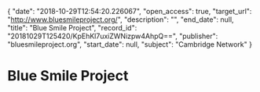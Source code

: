 {
  "date": "2018-10-29T12:54:20.226067", 
  "open_access": true, 
  "target_url": "http://www.bluesmileproject.org/", 
  "description": "", 
  "end_date": null, 
  "title": "Blue Smile Project", 
  "record_id": "20181029T125420/KpEhKl7uxiZWNizpw4AhpQ==", 
  "publisher": "bluesmileproject.org", 
  "start_date": null, 
  "subject": "Cambridge Network"
}

# Blue Smile Project

